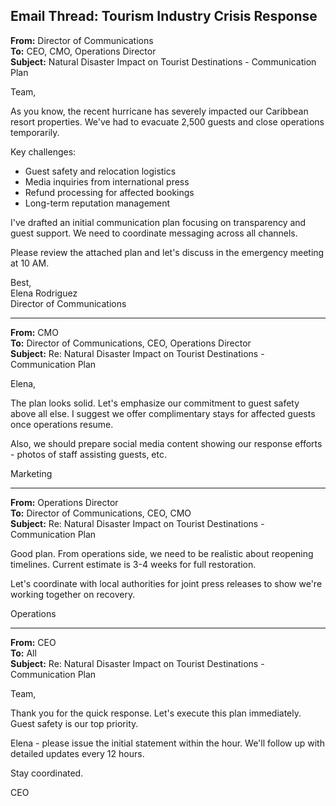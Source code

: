 ## Email Thread: Tourism Industry Crisis Response

**From:** Director of Communications  
**To:** CEO, CMO, Operations Director  
**Subject:** Natural Disaster Impact on Tourist Destinations - Communication Plan  

Team,

As you know, the recent hurricane has severely impacted our Caribbean resort properties. We've had to evacuate 2,500 guests and close operations temporarily.

Key challenges:
- Guest safety and relocation logistics
- Media inquiries from international press
- Refund processing for affected bookings
- Long-term reputation management

I've drafted an initial communication plan focusing on transparency and guest support. We need to coordinate messaging across all channels.

Please review the attached plan and let's discuss in the emergency meeting at 10 AM.

Best,  
Elena Rodriguez  
Director of Communications  

---

**From:** CMO  
**To:** Director of Communications, CEO, Operations Director  
**Subject:** Re: Natural Disaster Impact on Tourist Destinations - Communication Plan  

Elena,

The plan looks solid. Let's emphasize our commitment to guest safety above all else. I suggest we offer complimentary stays for affected guests once operations resume.

Also, we should prepare social media content showing our response efforts - photos of staff assisting guests, etc.

Marketing  

---

**From:** Operations Director  
**To:** Director of Communications, CEO, CMO  
**Subject:** Re: Natural Disaster Impact on Tourist Destinations - Communication Plan  

Good plan. From operations side, we need to be realistic about reopening timelines. Current estimate is 3-4 weeks for full restoration.

Let's coordinate with local authorities for joint press releases to show we're working together on recovery.

Operations  

---

**From:** CEO  
**To:** All  
**Subject:** Re: Natural Disaster Impact on Tourist Destinations - Communication Plan  

Team,

Thank you for the quick response. Let's execute this plan immediately. Guest safety is our top priority.

Elena - please issue the initial statement within the hour. We'll follow up with detailed updates every 12 hours.

Stay coordinated.  

CEO